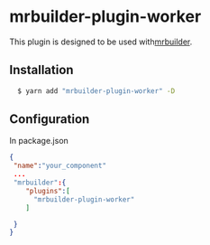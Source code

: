 mrbuilder-plugin-worker
===
This plugin is designed to be used with[mrbuilder](https://github.com/jspears/mrbuilder).

## Installation
```sh
  $ yarn add "mrbuilder-plugin-worker" -D
```
## Configuration
In package.json
```json
{
 "name":"your_component"
 ...
 "mrbuilder":{
    "plugins":[
      "mrbuilder-plugin-worker"
    ]

 }
}
```
